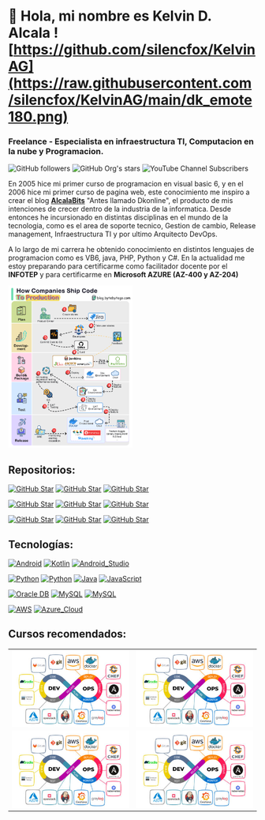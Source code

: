 # 👋 Hola, mi nombre es Kelvin D. Alcala ![https://github.com/silencfox/KelvinAG](https://raw.githubusercontent.com/silencfox/KelvinAG/main/dk_emote180.png)
### Freelance - Especialista en infraestructura TI, Computacion en la nube y Programacion.


![GitHub followers](https://img.shields.io/github/followers/silencfox?style=social)
![GitHub Org's stars](https://img.shields.io/github/stars/silencfox?style=social)
![YouTube Channel Subscribers](https://img.shields.io/youtube/channel/subscribers/UClf3BfEZgKOP3rhGQHano7g)

En 2005 hice mi primer curso de programacion en visual basic 6, y en el 2006 hice mi primer curso de pagina web, este conocimiento me inspiro a crear el blog [**AlcalaBits**](https://alcalabits.blogspot.com) "Antes llamado Dkonline", el producto de mis intenciones de crecer dentro de la industria de la informatica.
Desde entonces he incursionado en distintas disciplinas en el mundo de la tecnologia, como es el area de soporte tecnico, Gestion de cambio, Release management, Infraestructura TI y por ultimo Arquitecto DevOps.

A lo largo de mi carrera he obtenido conocimiento en distintos lenguajes de programacion como es VB6, java, PHP, Python y C#.
En la actualidad me estoy preparando para certificarme como facilitador docente por el **INFOTEP** y para certificarme en **Microsoft AZURE (AZ-400 y AZ-204)**

<img src="https://raw.githubusercontent.com/silencfox/KelvinAG/main/1703107524128.gif" width="50%" height="50%">

## Repositorios:
[![GitHub Star](https://img.shields.io/badge/Repositorio_Git-4285F4?style=for-the-badge&logo=github&logoColor=white&labelColor=101010)](https://github.com/silencfox/UtilsCon)
[![GitHub Star](https://img.shields.io/badge/Repositorio_Git-4285F4?style=for-the-badge&logo=github&logoColor=white&labelColor=101010)](https://github.com/silencfox/BinanceC2C)
[![GitHub Star](https://img.shields.io/badge/Repositorio_Git-4285F4?style=for-the-badge&logo=github&logoColor=white&labelColor=101010)](https://github.com/silencfox/Ansible)

[![GitHub Star](https://img.shields.io/badge/Repositorio_Git-4285F4?style=for-the-badge&logo=github&logoColor=white&labelColor=101010)](https://github.com/silencfox/Linux-Agent)
[![GitHub Star](https://img.shields.io/badge/Repositorio_Git-4285F4?style=for-the-badge&logo=github&logoColor=white&labelColor=101010)](https://github.com/silencfox/AlVentory)
[![GitHub Star](https://img.shields.io/badge/Repositorio_Git-4285F4?style=for-the-badge&logo=github&logoColor=white&labelColor=101010)](https://github.com/silencfox/ChatGPT_Java-Android)

[![GitHub Star](https://img.shields.io/badge/Repositorio_Git-4285F4?style=for-the-badge&logo=github&logoColor=white&labelColor=101010)](https://github.com/silencfox/ChatGPT_Python)
[![GitHub Star](https://img.shields.io/badge/Repositorio_Git-4285F4?style=for-the-badge&logo=github&logoColor=white&labelColor=101010)](https://github.com/silencfox/ChatGPT_Kotlin)
[![GitHub Star](https://img.shields.io/badge/Repositorio_Git-4285F4?style=for-the-badge&logo=github&logoColor=white&labelColor=101010)](https://github.com/silencfox/eshopdk)

## Tecnologías:
[![Android](https://img.shields.io/badge/Android-3DDC50?style=for-the-badge&logo=android&logoColor=white&labelColor=101010)]()
[![Kotlin](https://img.shields.io/badge/Kotlin-0080D5?style=for-the-badge&logo=kotlin&logoColor=white&labelColor=101010)]()
[![Android_Studio](https://img.shields.io/badge/Android_Studio-3DDC70?style=for-the-badge&logo=android-studio&logoColor=white&labelColor=101010)]()

[![Python](https://img.shields.io/badge/C_Sharp-yellow?style=for-the-badge&logo=python&logoColor=white&labelColor=101010)]()
[![Python](https://img.shields.io/badge/Python-yellow?style=for-the-badge&logo=python&logoColor=white&labelColor=101010)]()
[![Java](https://img.shields.io/badge/Java-006396?style=for-the-badge&logo=java&logoColor=white&labelColor=101010)]()
[![JavaScript](https://img.shields.io/badge/JavaScript-F7DF1A?style=for-the-badge&logo=javascript&logoColor=white&labelColor=101010)]()

[![Oracle DB](https://img.shields.io/badge/Oracle_DB-47A238?style=for-the-badge&logo=mongodb&logoColor=white&labelColor=101010)]()
[![MySQL](https://img.shields.io/badge/MySQL-3479A1?style=for-the-badge&logo=mysql&logoColor=white&labelColor=101010)]()
[![MySQL](https://img.shields.io/badge/SqlServer-3479A1?style=for-the-badge&logo=serverfault&logoColor=white&labelColor=101010)]()

[![AWS](https://img.shields.io/badge/AWS-132F3E?style=for-the-badge&logo=amazon-aws&logoColor=white&labelColor=101010)]()
[![Azure_Cloud](https://img.shields.io/badge/Azure_Cloud-3285F4?style=for-the-badge&logo=googlecloud&logoColor=white&labelColor=101010)]()



## Cursos recomendados:

<table style="width:100%">
<tr>
<td>
<a href="https://www.youtube.com/watch?v=QCFChF-V24s">
<img src="https://raw.githubusercontent.com/silencfox/KelvinAG/main/Devops1-1536x1003x75.jpeg">
</a>
</td>
<td>
<a href="https://www.youtube.com/watch?v=QCFChF-V24s">
<img src="https://raw.githubusercontent.com/silencfox/KelvinAG/main/Devops1-1536x1003x75.jpeg">
</a>
</td>
</tr>

<tr>
<td>
<a href="https://www.youtube.com/watch?v=QCFChF-V24s">
<img src="https://raw.githubusercontent.com/silencfox/KelvinAG/main/Devops1-1536x1003x75.jpeg">
</a>
</td>
<td>
<a href="https://www.youtube.com/watch?v=QCFChF-V24s">
<img src="https://raw.githubusercontent.com/silencfox/KelvinAG/main/Devops1-1536x1003x75.jpeg">
</a>
</td>
</tr>

</table>
